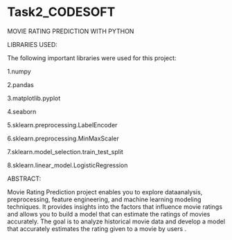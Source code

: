 # Task2_CODESOFT
MOVIE RATING PREDICTION WITH PYTHON

LIBRARIES USED:

The following important libraries were used for this project:

 1.numpy

 2.pandas

 3.matplotlib.pyplot

 4.seaborn

 5.sklearn.preprocessing.LabelEncoder

 6.sklearn.preprocessing.MinMaxScaler

7.sklearn.model_selection.train_test_split

8.sklearn.linear_model.LogisticRegression

ABSTRACT:

Movie Rating Prediction project enables you to explore dataanalysis, preprocessing, feature engineering, and machine learning modeling techniques. It provides insights into the factors that influence movie ratings and allows you to build a model that can estimate the ratings of movies accurately.
The goal is to analyze historical movie data and develop a model that accurately estimates the rating given to a movie by users .
